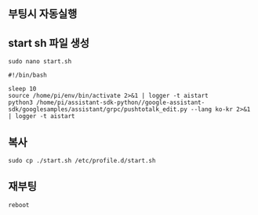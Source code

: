 ## 부팅시 자동실행

## start sh 파일 생성
    sudo nano start.sh
    
    #!/bin/bash

    sleep 10
    source /home/pi/env/bin/activate 2>&1 | logger -t aistart
    python3 /home/pi/assistant-sdk-python//google-assistant-sdk/googlesamples/assistant/grpc/pushtotalk_edit.py --lang ko-kr 2>&1 | logger -t aistart

    
    
    
## 복사
    sudo cp ./start.sh /etc/profile.d/start.sh
    
## 재부팅
    reboot
    
